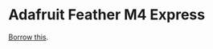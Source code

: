 # Adafruit Feather M4 Express
[Borrow this](./../../issues/new?title=Borrow%20this&body=Please&labels=new).
